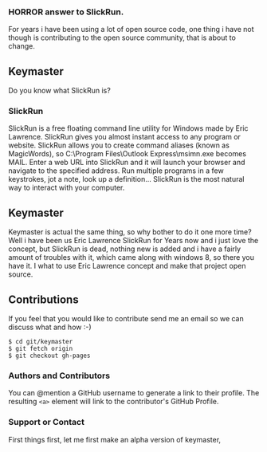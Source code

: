 ### HORROR answer to SlickRun.
For years i have been using a lot of open source code, one thing i have not though is contributing to the open source community, that is about to change.

## Keymaster
Do you know what SlickRun is?

### SlickRun 
SlickRun is a free floating command line utility for Windows made by Eric Lawrence. SlickRun gives you almost instant access to any program or website. SlickRun allows you to create command aliases (known as MagicWords), so C:\Program Files\Outlook Express\msimn.exe becomes MAIL. Enter a web URL into SlickRun and it will launch your browser and navigate to the specified address. Run multiple programs in a few keystrokes, jot a note, look up a definition... SlickRun is the most natural way to interact with your computer.

## Keymaster
Keymaster is actual the same thing, so why bother to do it one more time? Well i have been us Eric Lawrence SlickRun for Years now and i just love the concept, but SlickRun is dead, nothing new is added and i have a fairly amount of troubles with it, which came along with windows 8, so there you have it. I what to use Eric Lawrence concept and make that project open source.
 
## Contributions
If you feel that you would like to contribute send me an email so we can discuss what and how :-)

```
$ cd git/keymaster
$ git fetch origin
$ git checkout gh-pages
```

### Authors and Contributors
You can @mention a GitHub username to generate a link to their profile. The resulting `<a>` element will link to the contributor's GitHub Profile. 

### Support or Contact
First things first, let me first make an alpha version of keymaster, 
